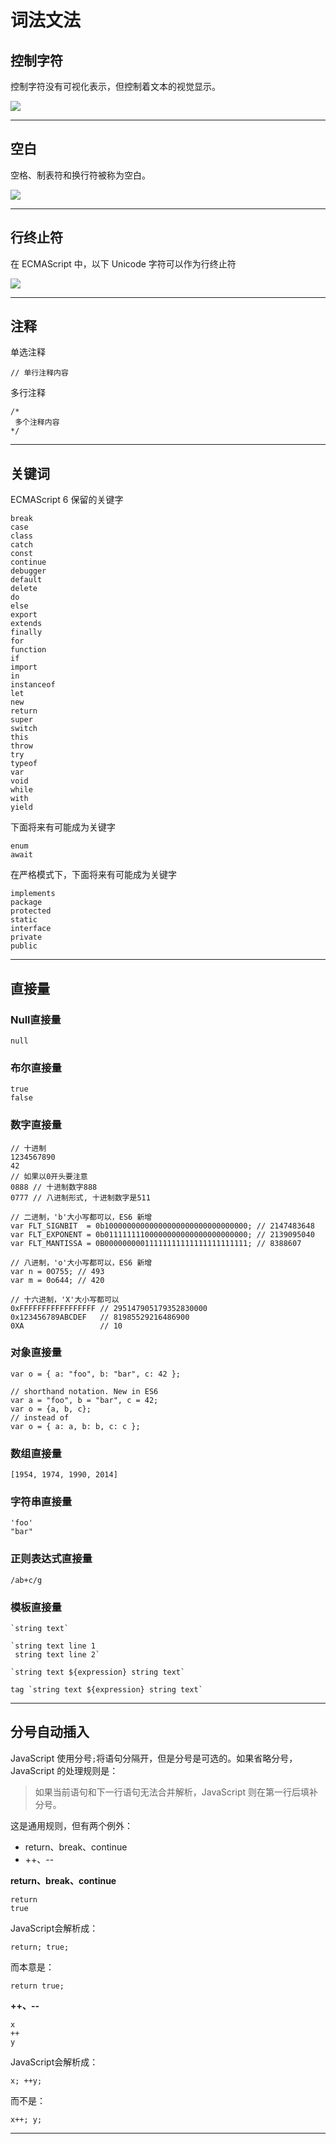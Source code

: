 # 词法文法

## 控制字符

控制字符没有可视化表示，但控制着文本的视觉显示。

![](2015-10-13T09-00-30.421Z.png)

---

## 空白

空格、制表符和换行符被称为空白。

![](2015-10-13T09-05-54.636Z.png)

---

## 行终止符

在 ECMAScript 中，以下 Unicode 字符可以作为行终止符

![](2015-10-13T09-07-16.843Z.png)

---

## 注释

单选注释

    // 单行注释内容

多行注释

    /*
     多个注释内容
    */

---

## 关键词

ECMAScript 6 保留的关键字

    break
    case
    class
    catch
    const
    continue
    debugger
    default
    delete
    do
    else
    export
    extends
    finally
    for
    function
    if
    import
    in
    instanceof
    let
    new
    return
    super
    switch
    this
    throw
    try
    typeof
    var
    void
    while
    with
    yield

下面将来有可能成为关键字

    enum
    await

在严格模式下，下面将来有可能成为关键字

    implements
    package
    protected
    static
    interface
    private
    public

---

## 直接量

### Null直接量
    
    null
    
### 布尔直接量

    true
    false
    
### 数字直接量
    
    // 十进制
    1234567890
    42
    // 如果以0开头要注意
    0888 // 十进制数字888
    0777 // 八进制形式, 十进制数字是511
    
    // 二进制，'b'大小写都可以，ES6 新增
    var FLT_SIGNBIT  = 0b10000000000000000000000000000000; // 2147483648
    var FLT_EXPONENT = 0b01111111100000000000000000000000; // 2139095040
    var FLT_MANTISSA = 0B00000000011111111111111111111111; // 8388607
    
    // 八进制，'o'大小写都可以，ES6 新增
    var n = 0O755; // 493
    var m = 0o644; // 420
    
    // 十六进制，'X'大小写都可以
    0xFFFFFFFFFFFFFFFFF // 295147905179352830000
    0x123456789ABCDEF   // 81985529216486900
    0XA                 // 10
    
### 对象直接量
    
    var o = { a: "foo", b: "bar", c: 42 };
    
    // shorthand notation. New in ES6
    var a = "foo", b = "bar", c = 42;
    var o = {a, b, c};
    // instead of
    var o = { a: a, b: b, c: c };
    
### 数组直接量
    
    [1954, 1974, 1990, 2014]
    
### 字符串直接量
    
    'foo'
    "bar"
    
### 正则表达式直接量
    
    /ab+c/g
    
### 模板直接量

    `string text`
    
    `string text line 1
     string text line 2`
    
    `string text ${expression} string text`
    
    tag `string text ${expression} string text`

---

## 分号自动插入

JavaScript 使用分号`;`将语句分隔开，但是分号是可选的。如果省略分号，JavaScript 的处理规则是：

> 如果当前语句和下一行语句无法合并解析，JavaScript 则在第一行后填补分号。

这是通用规则，但有两个例外：

* return、break、continue
* ++、--

**return、break、continue**

    return
    true

JavaScript会解析成：

    return; true;
    
而本意是：

    return true;

**++、--**

    x
    ++
    y

JavaScript会解析成：

    x; ++y;
    
而不是：

    x++; y;

---
